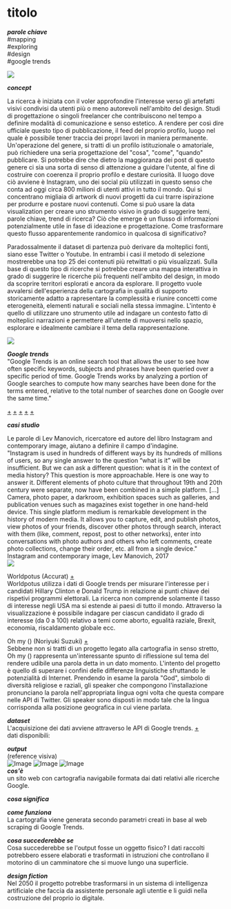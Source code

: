 
# titolo

***parole chiave*** <br>#mapping <br>#exploring <br> #design <br> #google trends

![](https://i.imgur.com/H71sAwg.jpg)

***concept*** <br>

La ricerca è iniziata con il voler approfondire l'interesse verso gli artefatti visivi condivisi da utenti più o meno autorevoli nell'ambito del design. Studi di progettazione o singoli freelancer che contribuiscono nel tempo a definire modalità di comunicazione e senso estetico. A rendere per così dire ufficiale questo tipo di pubblicazione, il feed del proprio profilo, luogo nel quale è possibile tener traccia dei propri lavori in maniera permanente. Un'operazione del genere, si tratti di un profilo istituzionale o amatoriale, può richiedere una seria progettazione del "cosa", "come", "quando" pubblicare. Si potrebbe dire che dietro la maggioranza dei post di questo genere ci sia una sorta di senso di attenzione a guidare l'utente, al fine di costruire con coerenza il proprio profilo e destare curiosità. Il luogo dove ciò avviene è Instagram, uno dei social più utilizzati in questo senso che conta ad oggi circa 800 milioni di utenti attivi in tutto il mondo. Qui si concentrano migliaia di artwork di nuovi progetti da cui trarre ispirazione per produrre e postare nuovi contenuti. Come si può usare la data visualization per creare uno strumento visivo in grado di suggerire temi, parole chiave, trend di ricerca? Ciò che emerge è un flusso di informazioni potenzialmente utile in fase di ideazione e progettazione. Come trasformare questo flusso apparentemente randomico in qualcosa di significativo? 

Paradossalmente il dataset di partenza può derivare da molteplici fonti, siano esse Twitter o Youtube. In entrambi i casi il metodo di selezione mostrerebbe una top 25 dei contenuti più retwittati o più visualizzati. Sulla base di questo tipo di ricerche si potrebbe creare una mappa interattiva in grado di suggerire le ricerche più frequenti nell'ambito del design, in modo da scoprire territori esplorati e ancora da esplorare. Il progetto vuole avvalersi dell'esperienza della cartografia in qualità di supporto storicamente adatto a rapresentare la complessità e riunire concetti come eterogeneità, elementi naturali e sociali nella stessa immagine. L'intento è quello di utilizzare uno strumento utile ad indagare un contesto fatto di molteplici narrazioni e permettere all'utente di muoversi nello spazio, esplorare e idealmente cambiare il tema della rappresentazione.

![](https://i.imgur.com/SM8dGo4.png)

***Google trends*** <br>
"Google Trends is an online search  tool that allows the user to see how often specific keywords, subjects and phrases have been queried over a specific period of time. Google Trends works by analyzing a portion of Google searches to compute how many searches have been done for the terms entered, relative to the total number of searches done on Google over the same time."

[+](https://medium.com/@pewresearch/using-google-trends-data-for-research-here-are-6-questions-to-ask-a7097f5fb526)
[+](https://towardsdatascience.com/where-people-are-most-interested-in-data-visualization-and-data-science-16079ad706e0)
[+](https://mashable.com/2013/06/11/google-trends-visualization/#hbvPYz6Vluqw)
[+](https://trends.google.com/trends/yis/2017/GLOBAL/)
[+](http://visualizationuniverse.com/)

***casi studio***<br>

Le parole di Lev Manovich, ricercatore ed autore del libro Instagram and contemporary image, aiutano a definire il campo d'indagine. <br>
"Instagram is used in hundreds of different ways by its hundreds of millions of users,
so any single answer to the question “what is it” will be insufficient. But we can ask a
different question: what is it in the context of media history? This question is more
approachable. Here is one way to answer it. Different elements of photo culture that
throughout 19th and 20th century were separate, now have been combined in a simple
platform. [...] Camera, photo paper, a darkroom, exhibition spaces
such as galleries, and publication venues such as magazines exist together in one hand-held
device. This single platform medium is remarkable development in the history of modern
media. It allows you to capture, edit, and publish photos, view photos of your friends,
discover other photos through search, interact with them (like, comment, repost, post to
other networks), enter into conversations with photo authors and others who left
comments, create photo collections, change their order, etc. all from a single device." Instagram and contemporary image, Lev Manovich, 2017 <br>
![](https://i.imgur.com/cEva7PV.jpg)
<br>

Worldpotus (Accurat) [+](http://www.worldpotus.com/#/) <br>
Worldpotus utilizza i dati di Google trends per misurare l'interesse per i candidati Hillary Clinton e Donald Trump in relazione ai punti chiave dei rispetivi programmi elettorali. La ricerca non comprende solamente il tasso di interesse negli USA ma si estende ai paesi di tutto il mondo. Attraverso la visualizzazione è possibile indagare per ciascun candidato il grado di interesse (da 0 a 100) relativo a temi come aborto, egualità raziale, Brexit, economia, riscaldamento globale ecc.

Oh my () (Noriyuki Suzuki) [+](http://www.creativeapplications.net/arduino-2/oh-my-calling-for-god-in-48-languages-using-twitter-api/) <br>
Sebbene non si tratti di un progetto legato alla cartografia in senso stretto, Oh my () rappresenta un'interessante spunto di riflessione sul tema del rendere udibile una parola detta in un dato momento. L'intento del progetto è quello di superare i confini delle differenze linguistiche sfruttando le potenzialità di Internet. Prendendo in esame la parola "God", simbolo di diversità religiose e raziali, gli speaker che compongono l'installazione pronunciano la parola nell'appropriata lingua ogni volta che questa compare nelle API di Twitter. Gli speaker sono disposti in modo tale che la lingua corrisponda alla posizione geografica in cui viene parlata.

***dataset*** <br>
L'acquisizione dei dati avviene attraverso le API di Google trends. [+](https://www.npmjs.com/package/google-trends-api#callbacks) <br>
dati disponibili: <br>

***output*** <br>
(reference visiva) <br>
![Image](https://i.imgur.com/64iIhY9.jpg)
![Image](https://i.imgur.com/dNZdY5M.jpg)
![Image](https://i.imgur.com/87MLSaa.jpg)
<br>
***cos'è*** <br>
un sito web con cartografia navigabile formata dai dati relativi alle ricerche Google. <br>

***cosa significa*** <br>


***come funziona*** <br>
La cartografia viene generata secondo parametri creati in base al web scraping di Google Trends.

***cosa succederebbe se*** <br>
Cosa succederebbe se l'output fosse un oggetto fisico? I dati raccolti potrebbero essere elaborati e trasformati in istruzioni che controllano il motorino di un camminatore che si muove lungo una superficie.

***design fiction*** <br>
Nel 2050 il progetto potrebbe trasformarsi in un sistema di intelligenza artificiale che faccia da assistente personale agli utentie e li guidi nella costruzione del proprio io digitale.
